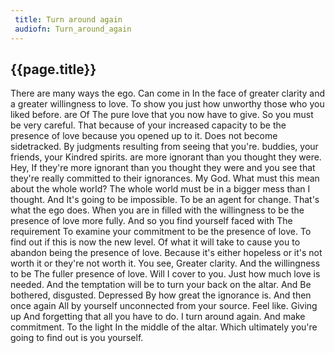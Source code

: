 ```yaml
---
 title: Turn around again
 audiofn: Turn_around_again
---
```


## {{page.title}}

There are many ways the ego. Can come in In the face of greater clarity
and a greater willingness to love. To show you just how unworthy those
who you liked before. are Of The pure love that you now have to give. So
you must be very careful. That because of your increased capacity to be
the presence of love because you opened up to it. Does not become
sidetracked. By judgments resulting from seeing that you're. buddies,
your friends, your Kindred spirits. are more ignorant than you thought
they were. Hey, If they're more ignorant than you thought they were and
you see that they're really committed to their ignorances. My God. What
must this mean about the whole world? The whole world must be in a
bigger mess than I thought. And It's going to be impossible. To be an
agent for change. That's what the ego does. When you are in filled with
the willingness to be the presence of love more fully. And so you find
yourself faced with The requirement To examine your commitment to be the
presence of love. To find out if this is now the new level. Of what it
will take to cause you to abandon being the presence of love. Because
it's either hopeless or it's not worth it or they're not worth it. You
see, Greater clarity. And the willingness to be The fuller presence of
love. Will I cover to you. Just how much love is needed. And the
temptation will be to turn your back on the altar. And Be bothered,
disgusted. Depressed By how great the ignorance is. And then once again
All by yourself unconnected from your source. Feel like. Giving up And
forgetting that all you have to do. I turn around again. And make
commitment. To the light In the middle of the altar. Which ultimately
you're going to find out is you yourself.


